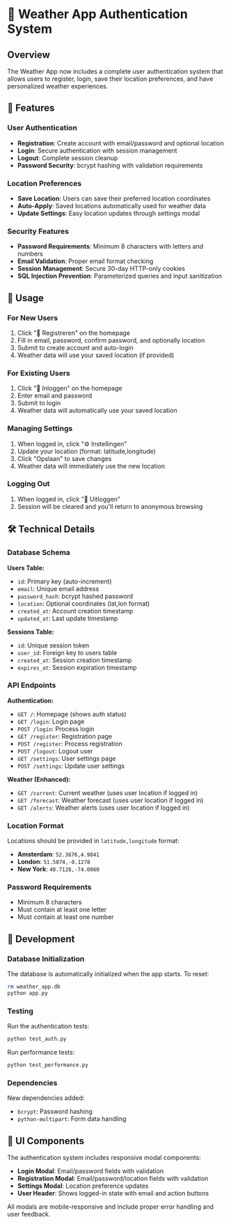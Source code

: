 # 🔐 Weather App Authentication System

## Overview

The Weather App now includes a complete user authentication system that allows users to register, login, save their location preferences, and have personalized weather experiences.

## 🌟 Features

### User Authentication
- **Registration**: Create account with email/password and optional location
- **Login**: Secure authentication with session management
- **Logout**: Complete session cleanup
- **Password Security**: bcrypt hashing with validation requirements

### Location Preferences
- **Save Location**: Users can save their preferred location coordinates
- **Auto-Apply**: Saved locations automatically used for weather data
- **Update Settings**: Easy location updates through settings modal

### Security Features
- **Password Requirements**: Minimum 8 characters with letters and numbers
- **Email Validation**: Proper email format checking
- **Session Management**: Secure 30-day HTTP-only cookies
- **SQL Injection Prevention**: Parameterized queries and input sanitization

## 🚀 Usage

### For New Users
1. Click "📝 Registreren" on the homepage
2. Fill in email, password, confirm password, and optionally location
3. Submit to create account and auto-login
4. Weather data will use your saved location (if provided)

### For Existing Users
1. Click "🔑 Inloggen" on the homepage
2. Enter email and password
3. Submit to login
4. Weather data will automatically use your saved location

### Managing Settings
1. When logged in, click "⚙️ Instellingen"
2. Update your location (format: latitude,longitude)
3. Click "Opslaan" to save changes
4. Weather data will immediately use the new location

### Logging Out
1. When logged in, click "🚪 Uitloggen"
2. Session will be cleared and you'll return to anonymous browsing

## 🛠️ Technical Details

### Database Schema

**Users Table:**
- `id`: Primary key (auto-increment)
- `email`: Unique email address
- `password_hash`: bcrypt hashed password
- `location`: Optional coordinates (lat,lon format)
- `created_at`: Account creation timestamp
- `updated_at`: Last update timestamp

**Sessions Table:**
- `id`: Unique session token
- `user_id`: Foreign key to users table
- `created_at`: Session creation timestamp
- `expires_at`: Session expiration timestamp

### API Endpoints

**Authentication:**
- `GET /`: Homepage (shows auth status)
- `GET /login`: Login page
- `POST /login`: Process login
- `GET /register`: Registration page
- `POST /register`: Process registration
- `POST /logout`: Logout user
- `GET /settings`: User settings page
- `POST /settings`: Update user settings

**Weather (Enhanced):**
- `GET /current`: Current weather (uses user location if logged in)
- `GET /forecast`: Weather forecast (uses user location if logged in)
- `GET /alerts`: Weather alerts (uses user location if logged in)

### Location Format

Locations should be provided in `latitude,longitude` format:
- **Amsterdam**: `52.3676,4.9041`
- **London**: `51.5074,-0.1278`
- **New York**: `40.7128,-74.0060`

### Password Requirements
- Minimum 8 characters
- Must contain at least one letter
- Must contain at least one number

## 🔧 Development

### Database Initialization
The database is automatically initialized when the app starts. To reset:
```bash
rm weather_app.db
python app.py
```

### Testing
Run the authentication tests:
```bash
python test_auth.py
```

Run performance tests:
```bash
python test_performance.py
```

### Dependencies
New dependencies added:
- `bcrypt`: Password hashing
- `python-multipart`: Form data handling

## 🎨 UI Components

The authentication system includes responsive modal components:
- **Login Modal**: Email/password fields with validation
- **Registration Modal**: Email/password/location fields with validation
- **Settings Modal**: Location preference updates
- **User Header**: Shows logged-in state with email and action buttons

All modals are mobile-responsive and include proper error handling and user feedback.